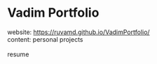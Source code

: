 # Vadim Portfolio

website: https://ruvamd.github.io/VadimPortfolio/<br>
content: personal projects<br>
     <br>resume<br>
